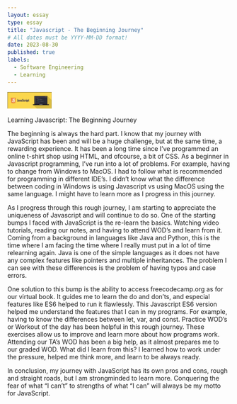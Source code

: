 ```yaml
---
layout: essay
type: essay
title: "Javascript - The Beginning Journey"
# All dates must be YYYY-MM-DD format!
date: 2023-08-30
published: true
labels:
  - Software Engineering
  - Learning
---
```


<img width="100px" class="rounded float-start pe-4" src="../img/javascript1.jpg">

Learning Javascript: The Beginning Journey

The beginning is always the hard part.  I know that my journey with JavaScript has been and will be a huge challenge, but at the same time, a rewarding experience. It has been a long time since I’ve programmed an online t-shirt shop using HTML, and ofcourse, a bit of CSS. As a beginner in Javascript programming, I’ve run into a lot of problems. For example, having to change from Windows to MacOS. I had to follow what is recommended for programming in different IDE’s. I didn’t know what the difference between coding in Windows is using Javascript vs using MacOS using the same language. I might have to learn more as I progress in this journey. 

As I progress through this rough journey, I am starting to appreciate the uniqueness of Javascript and will continue to do so. 
One of the starting bumps I faced with JavaScript is the re-learn the basics. Watching video tutorials, reading our notes, and having to attend WOD’s and learn from it. Coming from a background in languages like Java and Python, this is the time where I am facing the time where I really must put in a lot of time relearning again. Java is one of the simple languages as it does not have any complex features like pointers and multiple inheritances. The problem I can see with these differences is the problem of having typos and case errors. 

One solution to this bump is the ability to access freecodecamp.org as for our virtual book. It guides me to learn the do and don’ts, and especial features like ES6 helped to run it flawlessly. This Javascript ES6 version helped me understand the features that I can in my programs. For example, having to know the differences between let, var, and const.
Practice WOD’s or Workout of the day has been helpful in this rough journey. These exercises allow us to improve and learn more about how programs work. Attending our TA’s WOD has been a big help, as it almost prepares me to our graded WOD. What did I learn from this? I learned how to work under the pressure, helped me think more, and learn to be always ready.

In conclusion, my journey with JavaScript has its own pros and cons, rough and straight roads, but I am strongminded to learn more. Conquering the fear of what “I can’t” to strengths of what “I can” will always be my motto for JavaScript.
